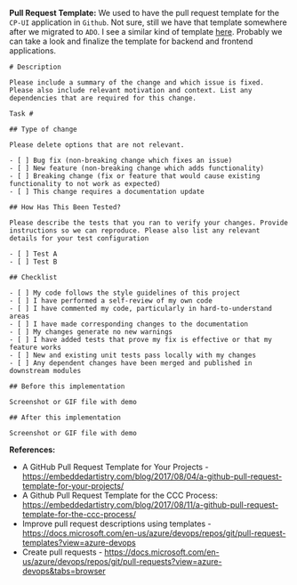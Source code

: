 **Pull Request Template:**
We used to have the pull request template for the `CP-UI` application in `Github`. Not sure, still we have that template somewhere after we migrated to `ADO`. I see a similar kind of template [here](https://embeddedartistry.com/blog/2017/08/04/a-github-pull-request-template-for-your-projects/). Probably we can take a look and finalize the template for backend and frontend applications.


```
# Description

Please include a summary of the change and which issue is fixed. Please also include relevant motivation and context. List any dependencies that are required for this change.

Task #

## Type of change

Please delete options that are not relevant.

- [ ] Bug fix (non-breaking change which fixes an issue)
- [ ] New feature (non-breaking change which adds functionality)
- [ ] Breaking change (fix or feature that would cause existing functionality to not work as expected)
- [ ] This change requires a documentation update

## How Has This Been Tested?

Please describe the tests that you ran to verify your changes. Provide instructions so we can reproduce. Please also list any relevant details for your test configuration

- [ ] Test A
- [ ] Test B

## Checklist

- [ ] My code follows the style guidelines of this project
- [ ] I have performed a self-review of my own code
- [ ] I have commented my code, particularly in hard-to-understand areas
- [ ] I have made corresponding changes to the documentation
- [ ] My changes generate no new warnings
- [ ] I have added tests that prove my fix is effective or that my feature works
- [ ] New and existing unit tests pass locally with my changes
- [ ] Any dependent changes have been merged and published in downstream modules

## Before this implementation

Screenshot or GIF file with demo

## After this implementation

Screenshot or GIF file with demo

```

**References:**
- A GitHub Pull Request Template for Your Projects - https://embeddedartistry.com/blog/2017/08/04/a-github-pull-request-template-for-your-projects/ 
- A Github Pull Request Template for the CCC Process: https://embeddedartistry.com/blog/2017/08/11/a-github-pull-request-template-for-the-ccc-process/ 
- Improve pull request descriptions using templates - https://docs.microsoft.com/en-us/azure/devops/repos/git/pull-request-templates?view=azure-devops
- Create pull requests - https://docs.microsoft.com/en-us/azure/devops/repos/git/pull-requests?view=azure-devops&tabs=browser